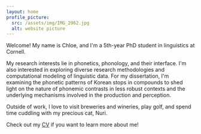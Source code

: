 ```yaml
---
layout: home
profile_picture:
  src: /assets/img/IMG_2962.jpg
  alt: website picture
---
```


<p>
    Welcome! My name is Chloe, and I'm a 5th-year PhD student in linguistics at Cornell. 
</p>

<p>
    My research interests lie in phonetics, phonology, and their interface. I'm also  interested in exploring diverse research methodologies and computational modeling of linguistic data. For my dissertation, I'm examining the phonetic patterns of Korean stops in compounds to shed light on the nature of phonemic contrasts in less robust contexts and the underlying mechanisms involved in the production and perception. 
</p>

<p>
  Outside of work, I love to visit breweries and wineries, play golf, and spend time cuddling with my precious cat, Nuri.
 </p>

<p>
    Check out my <a href="CV_2024.pdf">CV</a> if you want to learn more about me!
</p>

